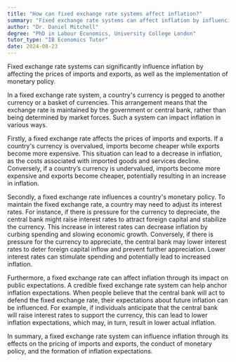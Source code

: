 ```yaml
---
title: "How can fixed exchange rate systems affect inflation?"
summary: "Fixed exchange rate systems can affect inflation by influencing the price of imports and exports, and monetary policy."
author: "Dr. Daniel Mitchell"
degree: "PhD in Labour Economics, University College London"
tutor_type: "IB Economics Tutor"
date: 2024-08-23
---
```


Fixed exchange rate systems can significantly influence inflation by affecting the prices of imports and exports, as well as the implementation of monetary policy.

In a fixed exchange rate system, a country's currency is pegged to another currency or a basket of currencies. This arrangement means that the exchange rate is maintained by the government or central bank, rather than being determined by market forces. Such a system can impact inflation in various ways.

Firstly, a fixed exchange rate affects the prices of imports and exports. If a country's currency is overvalued, imports become cheaper while exports become more expensive. This situation can lead to a decrease in inflation, as the costs associated with imported goods and services decline. Conversely, if a country’s currency is undervalued, imports become more expensive and exports become cheaper, potentially resulting in an increase in inflation.

Secondly, a fixed exchange rate influences a country's monetary policy. To maintain the fixed exchange rate, a country may need to adjust its interest rates. For instance, if there is pressure for the currency to depreciate, the central bank might raise interest rates to attract foreign capital and stabilize the currency. This increase in interest rates can decrease inflation by curbing spending and slowing economic growth. Conversely, if there is pressure for the currency to appreciate, the central bank may lower interest rates to deter foreign capital inflow and prevent further appreciation. Lower interest rates can stimulate spending and potentially lead to increased inflation.

Furthermore, a fixed exchange rate can affect inflation through its impact on public expectations. A credible fixed exchange rate system can help anchor inflation expectations. When people believe that the central bank will act to defend the fixed exchange rate, their expectations about future inflation can be influenced. For example, if individuals anticipate that the central bank will raise interest rates to support the currency, this can lead to lower inflation expectations, which may, in turn, result in lower actual inflation.

In summary, a fixed exchange rate system can influence inflation through its effects on the pricing of imports and exports, the conduct of monetary policy, and the formation of inflation expectations.
    